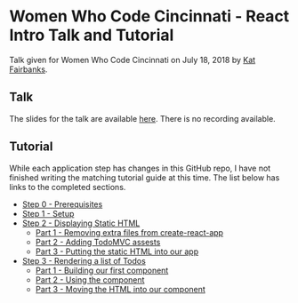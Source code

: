 # Women Who Code Cincinnati - React Intro Talk and Tutorial

Talk given for Women Who Code Cincinnati on July 18, 2018 by [Kat Fairbanks](https://github.com/katzenbar).

## Talk

The slides for the talk are available [here](https://github.com/WomenWhoCodeCincy/2018-july-react-intro/blob/master/slides.pdf). There is no recording available.

## Tutorial

While each application step has changes in this GitHub repo, I have not finished writing the matching tutorial guide at this time. The list below has links to the completed sections.

- [Step 0 - Prerequisites](https://github.com/WomenWhoCodeCincy/2018-july-react-intro/blob/master/tutorial/step-00--prerequisites.md)
- [Step 1 - Setup](https://github.com/WomenWhoCodeCincy/2018-july-react-intro/blob/master/tutorial/step-01--setup.md)
- [Step 2 - Displaying Static HTML](https://github.com/WomenWhoCodeCincy/2018-july-react-intro/blob/master/tutorial/step-02--static-html.md)
  - [Part 1 - Removing extra files from create-react-app](https://github.com/WomenWhoCodeCincy/2018-july-react-intro/blob/master/tutorial/step-02--static-html.md#part-1---removing-extra-files-from-create-react-app)
  - [Part 2 - Adding TodoMVC assests](https://github.com/WomenWhoCodeCincy/2018-july-react-intro/blob/master/tutorial/step-02--static-html.md#part-2---adding-todomvc-assests)
  - [Part 3 - Putting the static HTML into our app](https://github.com/WomenWhoCodeCincy/2018-july-react-intro/blob/master/tutorial/step-02--static-html.md#part-3---putting-the-static-html-into-our-app)
- [Step 3 - Rendering a list of Todos](https://github.com/WomenWhoCodeCincy/2018-july-react-intro/blob/master/tutorial/step-03--rendering-lists-of-todos.md)
  - [Part 1 - Building our first component](https://github.com/WomenWhoCodeCincy/2018-july-react-intro/blob/master/tutorial/step-03--rendering-lists-of-todos.md#part-1---building-our-first-component)
  - [Part 2 - Using the component](https://github.com/WomenWhoCodeCincy/2018-july-react-intro/blob/master/tutorial/step-03--rendering-lists-of-todos.md#part-2---using-the-component)
  - [Part 3 - Moving the HTML into our component](https://github.com/WomenWhoCodeCincy/2018-july-react-intro/blob/master/tutorial/step-03--rendering-lists-of-todos.md#part-3---moving-the-html-into-our-component)
